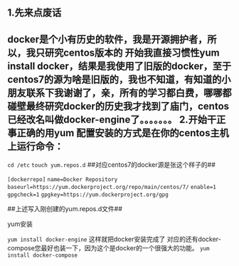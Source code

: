 1.先来点废话
-------  
docker是个小有历史的软件，我是开源拥护者，所以，我只研究centos版本的
开始我直接习惯性yum install docker，结果是我使用了旧版的docker，至于centos7的源为啥是旧版的，我也不知道，有知道的小朋友联系下我谢谢了，亲，所有的学习都白费，哪哪都碰壁最终研究docker的历史我才找到了庙门，centos已经改名叫做docker-engine了。。。。。。。
2.开始干正事正确的用yum 配置安装的方式是在你的centos主机上运行命令：
------  
`cd /etc`
`touch yum.repos.d`
##对应centos7的docker源是张这个样子的##

`[dockerrepo]`
`name=Docker Repository`
`baseurl=https://yum.dockerproject.org/repo/main/centos/7/`
`enable=1`
`gpgcheck=1`
`gpgkey=https://yum.dockerproject.org/gpg`

##上述写入刚创建的yum.repos.d文件##

yum安装

`yum install docker-engine`
这样就把docker安装完成了
对应的还有docker-compose您最好也装一下，因为这个是docker的一个很强大的功能。
`yum install docker-compose`
